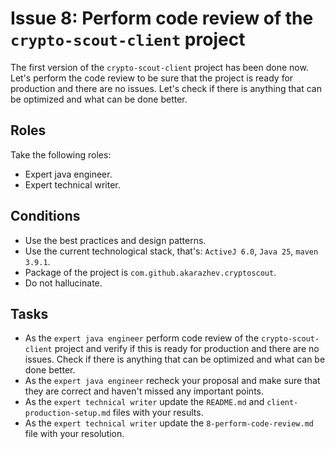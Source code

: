 # Issue 8: Perform code review of the `crypto-scout-client` project

The first version of the `crypto-scout-client` project has been done now. Let's perform the code review to be sure that
the project is ready for production and there are no issues. Let's check if there is anything that can be optimized and
what can be done better.

## Roles

Take the following roles:

- Expert java engineer.
- Expert technical writer.

## Conditions

- Use the best practices and design patterns.
- Use the current technological stack, that's: `ActiveJ 6.0`, `Java 25`, `maven 3.9.1`.
- Package of the project is `com.github.akarazhev.cryptoscout`.
- Do not hallucinate.

## Tasks

- As the `expert java engineer` perform code review of the `crypto-scout-client` project and verify if this is ready
  for production and there are no issues. Check if there is anything that can be optimized and what can be done better.
- As the `expert java engineer` recheck your proposal and make sure that they are correct and haven't missed any
  important points.
- As the `expert technical writer` update the `README.md` and `client-production-setup.md` files with your results.
- As the `expert technical writer` update the `8-perform-code-review.md` file with your resolution.